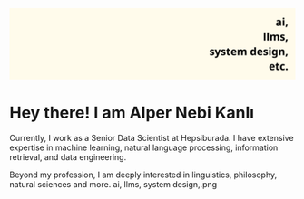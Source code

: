 ![ai, llms, system design, etc.](https://github.com/alpernkanli/alpernkanli/blob/main/ai%2C%20llms%2C%20system%20design%2C.png)

# Hey there! I am Alper Nebi Kanlı

Currently, I work as a Senior Data Scientist at Hepsiburada. I have extensive expertise in machine learning, natural language processing, information retrieval, and data engineering.

Beyond my profession, I am deeply interested in linguistics, philosophy, natural sciences and more.
ai, llms, system design,.png
